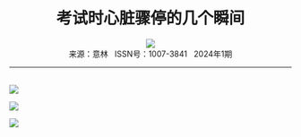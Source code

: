 # <center>考试时心脏骤停的几个瞬间</center>

<div align=center><img src="http://fslib.vip.qikan.cn/img.ashx?key=%d7%f7%d5%df%a3%ba%bb%c6%d2%bb%b5%b6"></div>

<center>来源：意林   ISSN号：1007-3841   2024年1期</center>

* * *

<br>![](http://img.resource.qikan.cn/markvip/qkimages/yili/yili202401/yili20240170-1-l.jpg)

![](http://img.resource.qikan.cn/markvip/qkimages/yili/yili202401/yili20240170-2-l.jpg)

![](http://img.resource.qikan.cn/markvip/qkimages/yili/yili202401/yili20240170-3-l.jpg)
